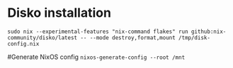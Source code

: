 # Disko installation
`sudo nix --experimental-features "nix-command flakes" run github:nix-community/disko/latest -- --mode destroy,format,mount /tmp/disk-config.nix`

#Generate NixOS config
`nixos-generate-config --root /mnt`
